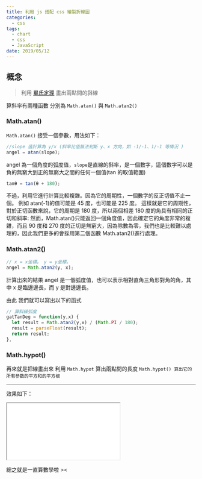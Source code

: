 ```yaml
---
title: 利用 js 搭配 css 繪製折線圖
categories:
  - css
tags:
  - chart
  - css
  - JavaScript
date: 2019/05/12
---
```


## 概念

> 利用 [畢氏定理](https://zh.wikipedia.org/wiki/%E5%8B%BE%E8%82%A1%E5%AE%9A%E7%90%86) 畫出兩點間的斜線

算斜率有兩種函數 分別為 `Math.atan()` 與 `Math.atan2()`

### Math.atan()

`Math.atan()` 接受一個參數，用法如下：

```js
//slope 值計算為 y/x (斜率比值無法判斷 y、x 方向，如 -1/-1、1/-1 等情況 )
angel = atan(slope);
```

angel 為一個角度的弧度值，`slope`是直線的斜率，是一個數字，這個數字可以是負的無窮大到正的無窮大之間的任何一個值(tan 的取值範圍)

```js
tanθ = tan(θ + 180);
```

不過，利用它進行計算比較複雜。因為它的周期性，一個數字的反正切值不止一個。
例如 atan(-1)的值可能是 45 度，也可能是 225 度。
這樣就是它的周期性，對於正切函數來說，它的周期是 180 度，所以兩個相差 180 度的角具有相同的正切和斜率:
然而，Math.atan()只能返回一個角度值，因此確定它的角度非常的複雜，而且 90 度和 270 度的正切是無窮大，因為除數為零，我們也是比較難以處理的，因此我們更多的會採用第二個函數 Math.atan2()進行處理。

### Math.atan2()

```js
// x = x坐標。 y = y坐標。
angel = Math.atan2(y, x);
```

計算出來的結果 angel 是一個弧度值，也可以表示相對直角三角形對角的角，其中 x 是臨邊邊長，而 y 是對邊邊長。

由此 我們就可以寫出以下的函式

```js
// 算斜線弧度
gatTanDeg = function(y,x) {
  let result = Math.atan2(y,x) / (Math.PI / 180);
  result = parseFloat(result);
  return result;
},
```

### Math.hypot()

再來就是把線畫出來
利用 `Math.hypot` 算出兩點間的長度 `Math.hypot() 算出它的所有参数的平方和的平方根`

---

效果如下：

<!-- {% iframe //codepen.io/mtw/embed/bybRNE/ 100% 300 %} -->
<iframe src="//codepen.io/mtw/embed/bybRNE/"></iframe>

總之就是一直算數學啦 ><

